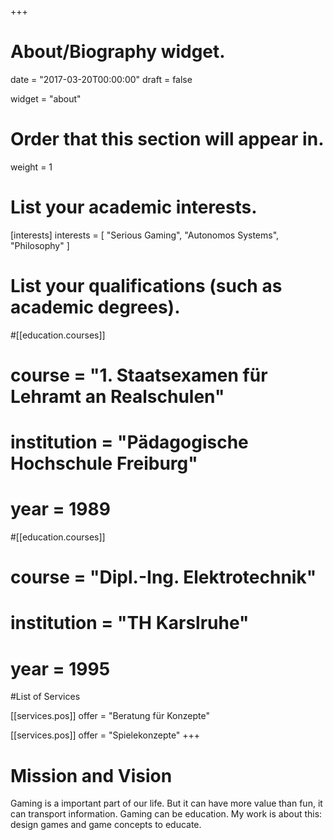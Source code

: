 +++
# About/Biography widget.

date = "2017-03-20T00:00:00"
draft = false

widget = "about"

# Order that this section will appear in.
weight = 1
 

# List your academic interests.
[interests]
  interests = [
    "Serious Gaming",
    "Autonomos Systems",
    "Philosophy"
  ]

# List your qualifications (such as academic degrees).
#[[education.courses]]
#  course = "1. Staatsexamen für Lehramt an Realschulen"
#  institution = "Pädagogische Hochschule Freiburg"
#  year = 1989

#[[education.courses]]
#  course = "Dipl.-Ing. Elektrotechnik"
#  institution = "TH Karslruhe"
#  year = 1995

#List of Services

[[services.pos]]
  offer = "Beratung für Konzepte"

[[services.pos]]
  offer = "Spielekonzepte"
+++

# Mission and Vision

Gaming is a important part of our life. But it can have more value than fun, it can transport information. Gaming can be education.
My work is about this: design games and game concepts to educate.
